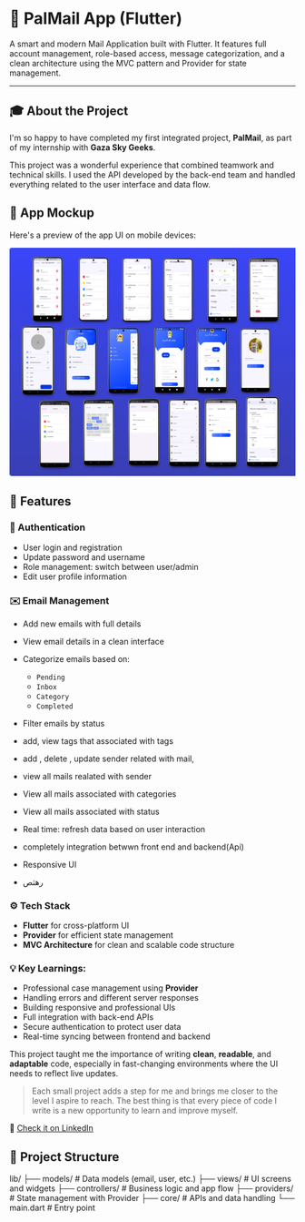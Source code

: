 # 📧 PalMail App (Flutter)

A smart and modern Mail Application built with Flutter. It features full account management, role-based access, message categorization, and a clean architecture using the MVC pattern and Provider for state management.

---

## 🎓 About the Project

I'm so happy to have completed my first integrated project, **PalMail**, as part of my internship with **Gaza Sky Geeks**.

This project was a wonderful experience that combined teamwork and technical skills. I used the API developed by the back-end team and handled everything related to the user interface and data flow.

## 📸 App Mockup

Here's a preview of the app UI on mobile devices:

![App Mockup](palMail2.png)

## 🚀 Features

### 🔐 Authentication
- User login and registration
- Update password and username
- Role management: switch between user/admin
- Edit user profile information

### ✉️ Email Management
- Add new emails with full details
- View email details in a clean interface
- Categorize emails based on:
  - `Pending`
  - `Inbox`
  - `Category`
  - `Completed`
- Filter emails by status
- add, view tags that associated with tags
- add , delete , update sender related with mail,
- view all mails realated with sender
- View all mails associated with categories
- View all mails associated with status
- Real time: refresh data based on user interaction
- completely integration betwwn front end and backend(Api)
- Responsive UI
  

- رهثص 

### ⚙️ Tech Stack
- **Flutter** for cross-platform UI
- **Provider** for efficient state management
- **MVC Architecture** for clean and scalable code structure

### 💡 Key Learnings:
- Professional case management using **Provider**
- Handling errors and different server responses
- Building responsive and professional UIs
- Full integration with back-end APIs
- Secure authentication to protect user data
- Real-time syncing between frontend and backend

  
This project taught me the importance of writing **clean**, **readable**, and **adaptable** code, especially in fast-changing environments where the UI needs to reflect live updates.

> Each small project adds a step for me and brings me closer to the level I aspire to reach. The best thing is that every piece of code I write is a new opportunity to learn and improve myself.

🔗 [Check it on LinkedIn ]([https://lnkd.in/dZyhHrm2](https://www.linkedin.com/feed/update/urn:li:activity:7331405888508850176/))

## 📁 Project Structure


lib/
├── models/         # Data models (email, user, etc.)
├── views/          # UI screens and widgets
├── controllers/    # Business logic and app flow
├── providers/      # State management with Provider
├── core/           # APIs and data handling
└── main.dart       # Entry point

